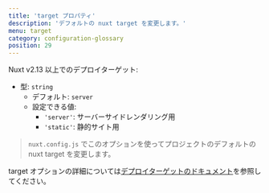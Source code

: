 ```yaml
---
title: 'target プロパティ'
description: 'デフォルトの nuxt target を変更します。'
menu: target
category: configuration-glossary
position: 29
---
```


Nuxt v2.13 以上でのデプロイターゲット:

- 型: `string`
  - デフォルト: `server`
  - 設定できる値:
    - `'server'`: サーバーサイドレンダリング用
    - `'static'`: 静的サイト用

> `nuxt.config.js` でこのオプションを使ってプロジェクトのデフォルトの nuxt target を変更します。

target オプションの詳細については[デプロイターゲットのドキュメント](/docs/2.x/features/deployment-targets)を参照してください。
